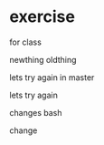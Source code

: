 # exercise
for class


newthing
oldthing


lets try again in master

lets try again

changes bash

change

